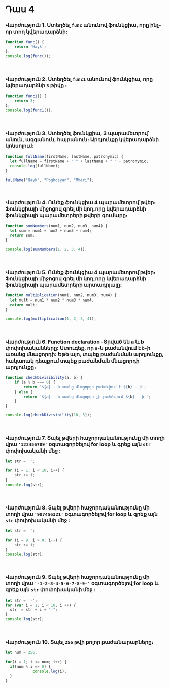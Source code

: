 # Դաս 4

### Վարժություն 1. Ստեղծել `func` անունով ֆունկցիա, որը  ինչ-որ տող կվերադարձնի:
```js
function func() {
	return 'Hayk';
};
console.log(func());
```

<br>

### Վարժություն 2. Ստեղծել `func1` անունով ֆունկցիա, որը կվերադարձնի `3` թիվը ։
```js
function func1() {
	return 3;
};
console.log(func1());
```

<br>

### Վարժություն 3.  Ստեղծել ֆունկցիա, 3 պարամետրով՝ անուն, ազգանուն, հայրանուն։ Արդյունքը կվերադարձնի կոնսոլում։
```js
function fullName(firstName, lastName, patronymic) {
  let fullName = firstName + " " + lastName + " " + patronymic;
  console.log(fullName);
}

fullName("Hayk", "Poghosyan", "Mheri");
```

<br>

### Վարժություն 4. Ունեք ֆունկցիա 4 պարամետրով՝թվեր։ Ֆունկցիայի միջոցով գրել մի կոդ,որը կվերադարձնի ֆունկցիայի պարամետրերի թվերի գումարը։
```js
function sumNumbers(num1, num2, num3, num4) {
  let sum = num1 + num2 + num3 + num4;
  return sum;
}

console.log(sumNumbers(1, 2, 3, 4));
```

<br>

### Վարժություն 5. Ունեք ֆունկցիա 4 պարամետրով՝թվեր։ Ֆունկցիայի միջոցով գրել մի կոդ,որը կվերադարձնի ֆունկցիայի պարամետրերի արտադրյալը։
```js
function multiplication(num1, num2, num3, num4) {
  let mult = num1 * num2 * num3 * num4;
  return mult;
}

console.log(multiplication(1, 2, 3, 4));
```

<br>

### Վարժություն 6. Function declaration -Տրված են a և b փոփոխականները: Ստուգեք, որ `a`-ն  բաժանվում է `b`-ի առանց մնացորդի: Եթե ​​այո, տպեք  բաժանման արդյունքը, հակառակ դեպքում տպեք  բաժանման մնացորդի արդյունքը։
```js
function checkDivisibility(a, b) {
    if (a % b === 0) {
        return `${a} - ն առանց մնացորդի բաժանվում է ${b} - ի`;
    } else {
        return `${a} - ն առանց մնացորդի չի բաժանվում ${b} - ի.`;
    }
}

console.log(checkDivisibility(10, 5));
```

<br>

### Վարժություն 7. Տպել թվերի հաջորդականությունը մի տողի վրա  `'123456789'`  օգտագործելով for  loop և գրեք այն `str` փոփոխականի մեջ :
```js
let str = '';

for (i = 1; i < 10; i++) {
	str += i;
}
console.log(str);
```

<br>

### Վարժություն 8. Տպել թվերի հաջորդականությունը մի տողի վրա `'987456321'` օգտագործելով for loop և գրեք այն `str` փոփոխականի մեջ :
```js
let str = '';

for (i = 9; i > 0; i--) {
	str += i;
}
console.log(str);
```

<br>

### Վարժություն 9. Տպել թվերի հաջորդականությունը մի տողի վրա `'-1-2-3-4-5-6-7-8-9-'` օգտագործելով for loop և գրեք այն `str` փոփոխականի մեջ :
```js
let str = '-';
for (var i = 1; i < 10; i ++) {
  str  = str + i + "-";
}
console.log(str);
```

<br>

### Վարժություն 10. Տպել `256` թվի բոլոր բաժանարարները։
```js
let num = 256;

for(i = 1; i <= num; i++) {
  if(num % i == 0) {
 			console.log(i);
  }	
}
```